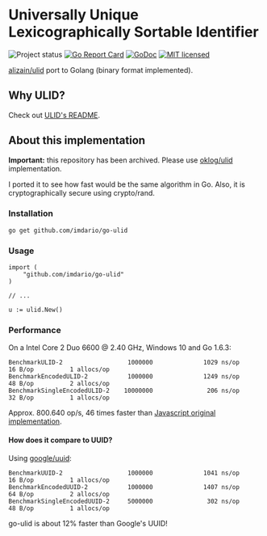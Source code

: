 # Universally Unique Lexicographically Sortable Identifier
![Project status](https://img.shields.io/badge/version-0.0.3-yellow.svg)
[![Go Report Card](https://goreportcard.com/badge/imdario/go-ulid)](https://goreportcard.com/report/imdario/go-ulid)
[![GoDoc](https://godoc.org/github.com/imdario/go-ulid?status.svg)](https://godoc.org/github.com/imdario/go-ulid)
[![MIT licensed](https://img.shields.io/badge/license-MIT-blue.svg)](https://raw.githubusercontent.com/imdario/go-ulid/master/LICENSE)

[alizain/ulid](https://github.com/alizain/ulid) port to Golang (binary format implemented).

## Why ULID?

Check out [ULID's README](https://github.com/alizain/ulid/blob/master/README.md).

## About this implementation

**Important:** this repository has been archived. Please use [oklog/ulid](https://github.com/oklog/ulid) implementation.

I ported it to see how fast would be the same algorithm in Go. Also, it is cryptographically secure using crypto/rand.

### Installation

```
go get github.com/imdario/go-ulid
```

### Usage

```
import (
    "github.com/imdario/go-ulid"
)

// ...

u := ulid.New()
```

### Performance

On a Intel Core 2 Duo 6600 @ 2.40 GHz, Windows 10 and Go 1.6.3:

```
BenchmarkULID-2                  1000000              1029 ns/op              16 B/op          1 allocs/op
BenchmarkEncodedULID-2           1000000              1249 ns/op              48 B/op          2 allocs/op
BenchmarkSingleEncodedULID-2    10000000               206 ns/op              32 B/op          1 allocs/op
```

Approx. 800.640 op/s, 46 times faster than [Javascript original implementation](https://github.com/alizain/ulid#performance).

#### How does it compare to UUID?

Using [google/uuid](https://github.com/google/uuid):

```
BenchmarkUUID-2                  1000000              1041 ns/op              16 B/op          1 allocs/op
BenchmarkEncodedUUID-2           1000000              1407 ns/op              64 B/op          2 allocs/op
BenchmarkSingleEncodedUUID-2     5000000               302 ns/op              48 B/op          1 allocs/op
```

go-ulid is about 12% faster than Google's UUID!
